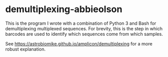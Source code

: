 # demultiplexing-abbieolson

This is the program I wrote with a combination of Python 3 and Bash for demultiplexing multiplexed sequences. 
For brevity, this is the step in which barcodes are used to identify which
sequences come from which samples.

See https://astrobiomike.github.io/amplicon/demultiplexing for a more robust explanation.
